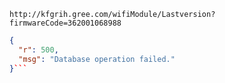 `http://kfgrih.gree.com/wifiModule/Lastversion?firmwareCode=362001068988`

```json
{
  "r": 500,
  "msg": "Database operation failed."
}```